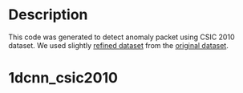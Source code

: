 # Description
This code was generated to detect anomaly packet using CSIC 2010 dataset. We used slightly [refined dataset](https://www.kaggle.com/ispangler/csic-2010-web-application-attacks) from the [original dataset](https://www.tic.itefi.csic.es/dataset/).

# 1dcnn_csic2010
